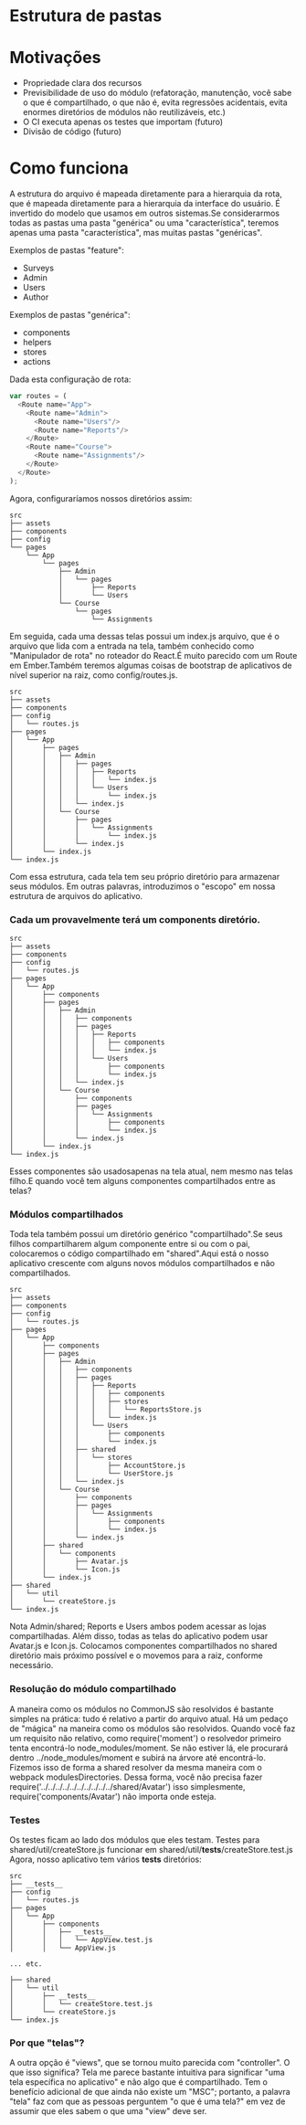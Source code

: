 # Estrutura de pastas


# Motivações
- Propriedade clara dos recursos
- Previsibilidade de uso do módulo (refatoração, manutenção, você sabe o que é compartilhado, o que não é, evita regressões acidentais, evita enormes diretórios de módulos não reutilizáveis, etc.)
- O CI executa apenas os testes que importam (futuro)
- Divisão de código (futuro)


# Como funciona
A estrutura do arquivo é mapeada diretamente para a hierarquia da rota, que é mapeada diretamente para a hierarquia da interface do usuário.
É invertido do modelo que usamos em outros sistemas.Se considerarmos todas as pastas uma pasta "genérica" ou uma "característica", teremos apenas uma pasta "característica", mas muitas pastas "genéricas".

Exemplos de pastas "feature":

- Surveys
- Admin
- Users
- Author



Exemplos de pastas "genérica":

- components
- helpers
- stores
- actions



Dada esta configuração de rota:

```js
var routes = (
  <Route name="App">
    <Route name="Admin">
      <Route name="Users"/>
      <Route name="Reports"/>
    </Route>
    <Route name="Course">
      <Route name="Assignments"/>
    </Route>
  </Route>
);
```





Agora, configuraríamos nossos diretórios assim:

```
src
├── assets
├── components
├── config
└── pages
    └── App
        └── pages
            ├── Admin
            │   └── pages
            │       ├── Reports
            │       └── Users
            └── Course
                └── pages
                    └── Assignments
```

Em seguida, cada uma dessas telas possui um index.js arquivo, que é o arquivo que lida com a entrada na tela, também conhecido como "Manipulador de rota" no roteador do React.É muito parecido com um Route em Ember.Também teremos algumas coisas de bootstrap de aplicativos de nível superior na raiz, como config/routes.js.

```
src
├── assets
├── components
├── config
│   └── routes.js
├── pages
│   └── App
│       ├── pages
│       │   ├── Admin
│       │   │   ├── pages
│       │   │   │   ├── Reports
│       │   │   │   │   └── index.js
│       │   │   │   └── Users
│       │   │   │       └── index.js
│       │   │   └── index.js
│       │   └── Course
│       │       ├── pages
│       │       │   └── Assignments
│       │       │       └── index.js
│       │       └── index.js
│       └── index.js
└── index.js
```








Com essa estrutura, cada tela tem seu próprio diretório para armazenar seus módulos. Em outras palavras, introduzimos o "escopo" em nossa estrutura de arquivos do aplicativo.
### Cada um provavelmente terá um components diretório.

```
src
├── assets
├── components
├── config
│   └── routes.js
├── pages
│   └── App
│       ├── components
│       ├── pages
│       │   ├── Admin
│       │   │   ├── components
│       │   │   ├── pages
│       │   │   │   ├── Reports
│       │   │   │   │   ├── components
│       │   │   │   │   └── index.js
│       │   │   │   └── Users
│       │   │   │       ├── components
│       │   │   │       └── index.js
│       │   │   └── index.js
│       │   └── Course
│       │       ├── components
│       │       ├── pages
│       │       │   └── Assignments
│       │       │       ├── components
│       │       │       └── index.js
│       │       └── index.js
│       └── index.js
└── index.js
```





Esses componentes são usadosapenas na tela atual, nem mesmo nas telas filho.E quando você tem alguns componentes compartilhados entre as telas?


### Módulos compartilhados

Toda tela também possui um diretório genérico "compartilhado".Se seus filhos compartilharem algum componente entre si ou com o pai, colocaremos o código compartilhado em "shared".Aqui está o nosso aplicativo crescente com alguns novos módulos compartilhados e não compartilhados.


```
src
├── assets
├── components
├── config
│   └── routes.js
├── pages
│   └── App
│       ├── components
│       ├── pages
│       │   ├── Admin
│       │   │   ├── components
│       │   │   ├── pages
│       │   │   │   ├── Reports
│       │   │   │   │   ├── components
│       │   │   │   │   ├── stores
│       │   │   │   │   │   └── ReportsStore.js
│       │   │   │   │   └── index.js
│       │   │   │   └── Users
│       │   │   │       ├── components
│       │   │   │       └── index.js
│       │   │   ├── shared
│       │   │   │   └── stores
│       │   │   │       ├── AccountStore.js
│       │   │   │       └── UserStore.js
│       │   │   └── index.js
│       │   └── Course
│       │       ├── components
│       │       ├── pages
│       │       │   └── Assignments
│       │       │       ├── components
│       │       │       └── index.js
│       │       └── index.js
│       ├── shared
│       │   └── components
│       │       ├── Avatar.js
│       │       └── Icon.js
│       └── index.js
├── shared
│   └── util
│       └── createStore.js
└── index.js
```


Nota Admin/shared; Reports e Users ambos podem acessar as lojas compartilhadas. 
Além disso, todas as telas do aplicativo podem usar Avatar.js e Icon.js.
Colocamos componentes compartilhados no shared diretório mais próximo possível e o movemos para a raiz, conforme necessário.






### Resolução do módulo compartilhado

A maneira como os módulos no CommonJS são resolvidos é bastante simples na prática: tudo é relativo a partir do arquivo atual.
Há um pedaço de "mágica" na maneira como os módulos são resolvidos. Quando você faz um requisito não relativo, como require('moment') o resolvedor primeiro tenta encontrá-lo node_modules/moment. Se não estiver lá, ele procurará dentro ../node_modules/moment e subirá na árvore até encontrá-lo.
Fizemos isso de forma a shared resolver da mesma maneira com o webpack modulesDirectories. 
Dessa forma, você não precisa fazer require('../../../../../../../../../../shared/Avatar') isso simplesmente, require('components/Avatar') não importa onde esteja.

### Testes

Os testes ficam ao lado dos módulos que eles testam.
Testes para shared/util/createStore.js funcionar em shared/util/__tests__/createStore.test.js
Agora, nosso aplicativo tem vários __tests__ diretórios:


```
src
├── __tests__
├── config
│   └── routes.js
├── pages
│   └── App
│       ├── components
│       │   ├── __tests__
│       │   │   └── AppView.test.js
│       │   └── AppView.js

... etc.

├── shared
│   └── util
│       ├── __tests__
│       │   └── createStore.test.js
│       └── createStore.js
└── index.js
```




### Por que "telas"?
A outra opção é "views", que se tornou muito parecida com "controller". 
O que isso significa?
Tela me parece bastante intuitiva para significar "uma tela específica no aplicativo" e não algo que é compartilhado.
Tem o benefício adicional de que ainda não existe um "MSC"; portanto, a palavra "tela" faz com que as pessoas perguntem "o que é uma tela?" em vez de assumir que eles sabem o que uma "view" deve ser.



